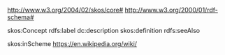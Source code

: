 
http://www.w3.org/2004/02/skos/core#
http://www.w3.org/2000/01/rdf-schema#

skos:Concept
rdfs:label
dc:description
skos:definition
rdfs:seeAlso

skos:inScheme <https://en.wikipedia.org/wiki/>

